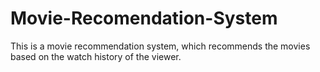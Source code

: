 # Movie-Recomendation-System
This is a movie recommendation system, which recommends the movies based on the watch history of the viewer.
